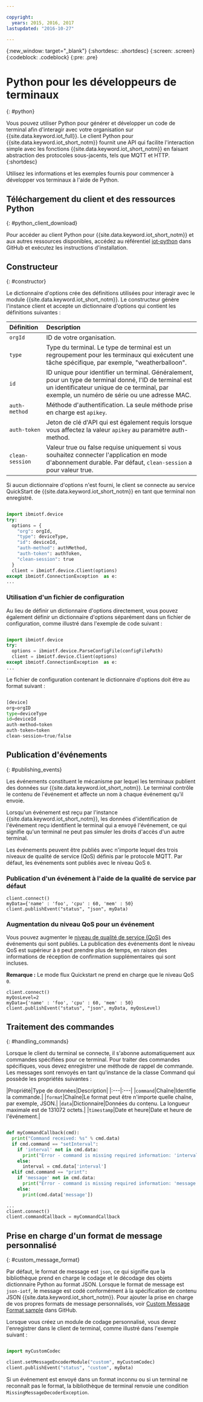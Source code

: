 ```yaml
---

copyright:
  years: 2015, 2016, 2017
lastupdated: "2016-10-27"

---
```


{:new_window: target="_blank"}
{:shortdesc: .shortdesc}
{:screen: .screen}
{:codeblock: .codeblock}
{:pre: .pre}


# Python pour les développeurs de terminaux
{: #python}

Vous pouvez utiliser Python pour générer et développer un code de terminal afin d'interagir avec votre organisation sur {{site.data.keyword.iot_full}}. Le client Python pour {{site.data.keyword.iot_short_notm}} fournit une API qui facilite l'interaction simple avec les fonctions {{site.data.keyword.iot_short_notm}} en faisant abstraction des protocoles sous-jacents, tels que MQTT et HTTP.
{:shortdesc}

Utilisez les informations et les exemples fournis pour commencer à développer vos terminaux à l'aide de Python.

## Téléchargement du client et des ressources Python
{: #python_client_download}

Pour accéder au client Python pour {{site.data.keyword.iot_short_notm}} et aux autres ressources disponibles, accédez au référentiel [iot-python](https://github.com/ibm-watson-iot/iot-python) dans GitHub et exécutez les instructions d'installation.

## Constructeur
{: #constructor}

Le dictionnaire d'options crée des définitions utilisées pour interagir avec le module {{site.data.keyword.iot_short_notm}}. Le constructeur génère l'instance client et accepte un dictionnaire d'options qui contient les définitions suivantes :

|Définition|Description |
|:---|:---|
|`orgId`|ID de votre organisation.|
|`type`|Type du terminal. Le type de terminal est un regroupement pour les terminaux qui exécutent une tâche spécifique, par exemple, "weatherballoon".|
|`id`|ID unique pour identifier un terminal. Généralement, pour un type de terminal donné, l'ID de terminal est un identificateur unique de ce terminal, par exemple, un numéro de série ou une adresse MAC.|
|`auth-method`|Méthode d'authentification. La seule méthode prise en charge est `apikey`.|
|`auth-token`|Jeton de clé d'API qui est également requis lorsque vous affectez la valeur `apikey` au paramètre auth-method.|
|`clean-session`|Valeur true ou false requise uniquement si vous souhaitez connecter l'application en mode d'abonnement durable. Par défaut, `clean-session` a pour valeur true.|

Si aucun dictionnaire d'options n'est fourni, le client se connecte au service QuickStart de {{site.data.keyword.iot_short_notm}} en tant que terminal non enregistré.

```python

import ibmiotf.device
try:
  options = {
    "org": orgId,
    "type": deviceType,
    "id": deviceId,
    "auth-method": authMethod,
    "auth-token": authToken,
    "clean-session": true
  }
  client = ibmiotf.device.Client(options)
except ibmiotf.ConnectionException  as e:
...
```

### Utilisation d'un fichier de configuration

Au lieu de définir un dictionnaire d'options directement, vous pouvez également définir un dictionnaire d'options séparément dans un fichier de configuration, comme illustré dans l'exemple de code suivant :

```python

import ibmiotf.device
try:
  options = ibmiotf.device.ParseConfigFile(configFilePath)
  client = ibmiotf.device.Client(options)
except ibmiotf.ConnectionException  as e:
...
```

Le fichier de configuration contenant le dictionnaire d'options doit être au format suivant :

```python

[device]
org=orgID
type=deviceType
id=deviceId
auth-method=token
auth-token=token
clean-session=true/false
```

## Publication d'événements
{: #publishing_events}

Les événements constituent le mécanisme par lequel les terminaux publient des données sur {{site.data.keyword.iot_short_notm}}. Le terminal contrôle le contenu de l'événement et affecte un nom à chaque événement qu'il envoie.

Lorsqu'un événement est reçu par l'instance {{site.data.keyword.iot_short_notm}}, les données d'identification de l'événement reçu identifient le terminal qui a envoyé l'événement, ce qui signifie qu'un terminal ne peut pas simuler les droits d'accès d'un autre terminal.

Les événements peuvent être publiés avec n'importe lequel des trois niveaux de qualité de service (QoS) définis par le protocole MQTT.  Par défaut, les événements sont publiés avec le niveau QoS `0`.

### Publication d'un événement à l'aide de la qualité de service par défaut

```
client.connect()
myData={'name' : 'foo', 'cpu' : 60, 'mem' : 50}
client.publishEvent("status", "json", myData)
```

### Augmentation du niveau QoS pour un événement

Vous pouvez augmenter le [niveau de qualité de service (QoS)](../../reference/mqtt/index.html#qos-levels) des événements qui sont publiés. La publication des événements dont le niveau QoS est supérieur à `0` peut prendre plus de temps, en raison des informations de réception de confirmation supplémentaires qui sont incluses.

**Remarque :** Le mode flux Quickstart ne prend en charge que le niveau QoS `0`.

```
client.connect()
myQosLevel=2
myData={'name' : 'foo', 'cpu' : 60, 'mem' : 50}
client.publishEvent("status", "json", myData, myQosLevel)
```
## Traitement des commandes
{: #handling_commands}

Lorsque le client du terminal se connecte, il s'abonne automatiquement aux commandes spécifiées pour ce terminal. Pour traiter des commandes spécifiques, vous devez enregistrer une méthode de rappel de commande. Les messages sont renvoyés en tant qu'instance de la classe Command qui possède les propriétés suivantes :

|Propriété|Type de données|Description|
|:---|:---|
|`command`|Chaîne|Identifie la commande.|
|`format`|Chaîne|Le format peut être n'importe quelle chaîne, par exemple, JSON.|
|`data`|Dictionnaire|Données du contenu. La longueur maximale est de 131072 octets.|
|`timestamp`|Date et heure|Date et heure de l'événement.|


```python

def myCommandCallback(cmd):
  print("Command received: %s" % cmd.data)
  if cmd.command == "setInterval":
    if 'interval' not in cmd.data:
      print("Error - command is missing required information: 'interval'")
    else:
      interval = cmd.data['interval']
  elif cmd.command == "print":
    if 'message' not in cmd.data:
      print("Error - command is missing required information: 'message'")
    else:
      print(cmd.data['message'])

...
client.connect()
client.commandCallback = myCommandCallback
```

## Prise en charge d'un format de message personnalisé
{: #custom_message_format}

Par défaut, le format de message est `json`, ce qui signifie que la bibliothèque prend en charge le codage et le décodage des objets dictionnaire Python au format JSON. Lorsque le format de message est `json-iotf`, le message est codé conformément à la spécification de contenu JSON {{site.data.keyword.iot_short_notm}}. Pour ajouter la prise en charge de vos propres formats de message personnalisés, voir [Custom Message Format sample](https://github.com/ibm-watson-iot/iot-python/tree/master/samples/customMessageFormat) dans GitHub.

Lorsque vous créez un module de codage personnalisé, vous devez l'enregistrer dans le client de terminal, comme illustré dans l'exemple suivant :

```python

import myCustomCodec

client.setMessageEncoderModule("custom", myCustomCodec)
client.publishEvent("status", "custom", myData)
```
Si un événement est envoyé dans un format inconnu ou si un terminal ne reconnaît pas le format, la bibliothèque de terminal renvoie une condition `MissingMessageDecoderException`.
